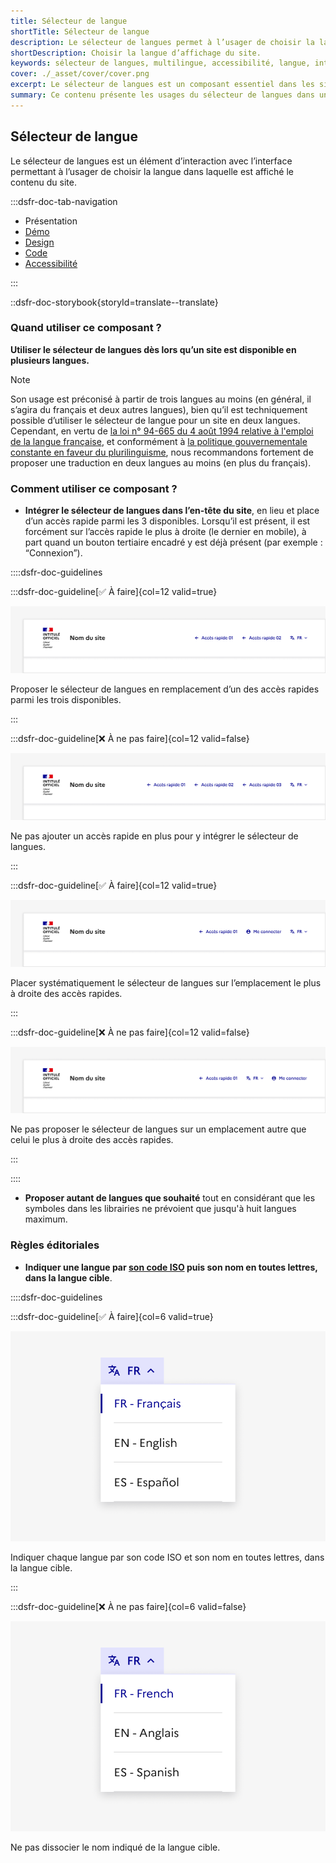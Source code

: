 ```yaml
---
title: Sélecteur de langue
shortTitle: Sélecteur de langue
description: Le sélecteur de langues permet à l’usager de choisir la langue d’affichage du site dans un environnement multilingue.
shortDescription: Choisir la langue d’affichage du site.
keywords: sélecteur de langues, multilingue, accessibilité, langue, interface, UX, design system, en-tête, code ISO, traduction
cover: ./_asset/cover/cover.png
excerpt: Le sélecteur de langues est un composant essentiel dans les sites multilingues. Il permet à l’usager de basculer entre différentes langues tout en respectant les bonnes pratiques d’affichage et de positionnement.
summary: Ce contenu présente les usages du sélecteur de langues dans un site disponible en plusieurs langues. Il précise son positionnement recommandé dans l’interface, généralement dans l’en-tête en tant qu’accès rapide, ainsi que les règles éditoriales à respecter pour nommer les langues avec clarté. Il rappelle également les recommandations juridiques liées à l’affichage du français. Ce guide est destiné aux concepteurs de sites publics ou multilingues qui souhaitent garantir une navigation fluide, cohérente et conforme aux bonnes pratiques.
---
```


## Sélecteur de langue

Le sélecteur de langues est un élément d’interaction avec l’interface permettant à l’usager de choisir la langue dans laquelle est affiché le contenu du site.

:::dsfr-doc-tab-navigation

- Présentation
- [Démo](./demo/index.md)
- [Design](./design/index.md)
- [Code](./code/index.md)
- [Accessibilité](./accessibility/index.md)

:::

::dsfr-doc-storybook{storyId=translate--translate}

### Quand utiliser ce composant ?

**Utiliser le sélecteur de langues dès lors qu’un site est disponible en plusieurs langues.**

> [!NOTE]
> Son usage est préconisé à partir de trois langues au moins (en général, il s’agira du français et deux autres langues), bien qu’il est techniquement possible d’utiliser le sélecteur de langue pour un site en deux langues.
Cependant, en vertu de [la loi n° 94-665 du 4 août 1994 relative à l'emploi de la langue française](https://www.legifrance.gouv.fr/loda/id/JORFTEXT000000349929/2022-06-17/), et conformément à [la politique gouvernementale constante en faveur du plurilinguisme](https://www.legifrance.gouv.fr/jorf/id/JORFTEXT000000411109), nous recommandons fortement de proposer une traduction en deux langues au moins (en plus du français).

### Comment utiliser ce composant ?

- **Intégrer le sélecteur de langues dans l’en-tête du site**, en lieu et place d’un accès rapide parmi les 3 disponibles. Lorsqu’il est présent, il est forcément sur l’accès rapide le plus à droite (le dernier en mobile), à part quand un bouton tertiaire encadré y est déjà présent (par exemple : “Connexion”).

::::dsfr-doc-guidelines

:::dsfr-doc-guideline[✅ À faire]{col=12 valid=true}

![À faire](./_asset/use/do-1.png)

Proposer le sélecteur de langues en remplacement d’un des accès rapides parmi les trois disponibles.

:::

:::dsfr-doc-guideline[❌ À ne pas faire]{col=12 valid=false}

![À ne pas faire](./_asset/use/dont-1.png)

Ne pas ajouter un accès rapide en plus pour y intégrer le sélecteur de langues.

:::

:::dsfr-doc-guideline[✅ À faire]{col=12 valid=true}

![À faire](./_asset/use/do-2.png)

Placer systématiquement le sélecteur de langues sur l’emplacement le plus à droite des accès rapides.

:::

:::dsfr-doc-guideline[❌ À ne pas faire]{col=12 valid=false}

![À ne pas faire](./_asset/use/dont-2.png)

Ne pas proposer le sélecteur de langues sur un emplacement autre que celui le plus à droite des accès rapides.

:::

::::

- **Proposer autant de langues que souhaité** tout en considérant que les symboles dans les librairies ne prévoient que jusqu'à huit langues maximum.

### Règles éditoriales

- **Indiquer une langue par [son code ISO](https://fr.wikipedia.org/wiki/Liste_des_codes_ISO_639-1) puis son nom en toutes lettres, dans la langue cible**.

::::dsfr-doc-guidelines

:::dsfr-doc-guideline[✅ À faire]{col=6 valid=true}

![À faire](./_asset/edit/do-1.png)

Indiquer chaque langue par son code ISO et son nom en toutes lettres, dans la langue cible.

:::

:::dsfr-doc-guideline[❌ À ne pas faire]{col=6 valid=false}

![À ne pas faire](./_asset/edit/dont-1.png)

Ne pas dissocier le nom indiqué de la langue cible.